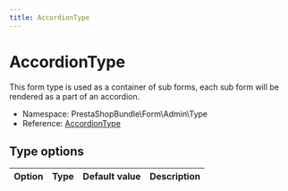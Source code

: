 ```yaml
---
title: AccordionType
---
```


# AccordionType

This form type is used as a container of sub forms, each sub form will be rendered as a part of an accordion.

- Namespace: PrestaShopBundle\Form\Admin\Type
- Reference: [AccordionType](https://github.com/PrestaShop/PrestaShop/blob/8.0.x/src/PrestaShopBundle/Form/Admin/Type/AccordionType.php)

## Type options

| Option       | Type   | Default value                     | Description                                                                               |
| :----------- | :----- | :-------------------------------- | :---------------------------------------------------------------------------------------- |
